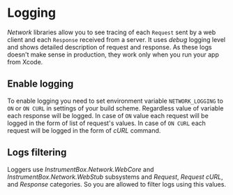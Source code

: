 # Logging

*Network* libraries allow you to see tracing of each ``Request`` sent by a web client 
and each ``Response`` received from a server. It uses *debug* logging level and shows detailed 
description of request and response. As these logs doesn't make sense in production, they work only 
when you run your app from Xcode.

## Enable logging

To enable logging you need to set environment variable `NETWORK_LOGGING` to `ON` or `ON CURL` in
settings of your build scheme. Regardless value of variable each response will be logged. In case of
`ON` value each request will be logged in the form of list of request's values. In case of `ON CURL`
each request will be logged in the form of *cURL* command.

## Logs filtering

Loggers use *InstrumentBox.Network.WebCore* and *InstrumentBox.Network.WebStub* subsystems and
*Request*, *Request cURL*, and *Response* categories. So you are allowed to filter logs using this
values.

